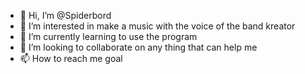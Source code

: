 - 👋 Hi, I’m @Spiderbord
- 👀 I’m interested in make a music with the voice of the band kreator
- 🌱 I’m currently learning to use the program 
- 💞️ I’m looking to collaborate on any thing that can help me
- 📫 How to reach me goal

<!---
Spiderbord/Spiderbord is a ✨ special ✨ repository because its `README.md` (this file) appears on your GitHub profile.
You can click the Preview link to take a look at your changes.
--->
